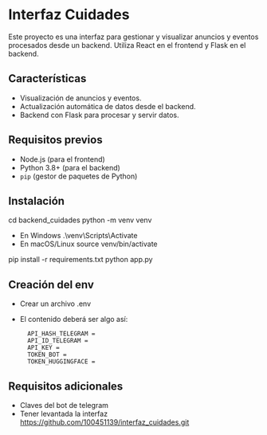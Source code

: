 # Interfaz Cuidades

Este proyecto es una interfaz para gestionar y visualizar anuncios y eventos procesados desde un backend. Utiliza React en el frontend y Flask en el backend.

## Características

- Visualización de anuncios y eventos.
- Actualización automática de datos desde el backend.
- Backend con Flask para procesar y servir datos.

## Requisitos previos

- Node.js (para el frontend)
- Python 3.8+ (para el backend)
- `pip` (gestor de paquetes de Python)

## Instalación
cd backend_cuidades
python -m venv venv

- En Windows
    .\venv\Scripts\Activate
- En macOS/Linux
    source venv/bin/activate

pip install -r requirements.txt
python app.py

## Creación del env
- Crear un archivo .env
- El contenido deberá ser algo así:

        API_HASH_TELEGRAM = 
        API_ID_TELEGRAM = 
        API_KEY = 
        TOKEN_BOT = 
        TOKEN_HUGGINGFACE = 

## Requisitos adicionales
- Claves del bot de telegram 
- Tener levantada la interfaz https://github.com/100451139/interfaz_cuidades.git

